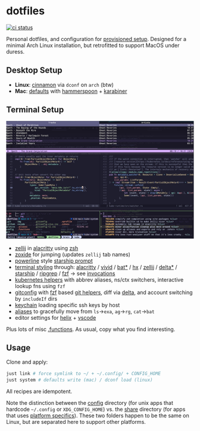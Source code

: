 # dotfiles

[![ci status](https://github.com/clux/dotfiles/actions/workflows/lint.yml/badge.svg)](https://github.com/clux/dotfiles/actions/workflows/lint.yml)

Personal dotfiles, and configuration for [provisioned setup](https://github.com/clux/provision).
Designed for a minimal Arch Linux installation, but retrofitted to support MacOS under duress.

## Desktop Setup

- **Linux**: [cinnamon](https://wiki.archlinux.org/index.php/cinnamon) via `dconf` on `arch` (btw)
- **Mac**: [defaults](https://github.com/clux/dotfiles/blob/main/defaults.sh) with [hammerspoon](https://github.com/Hammerspoon/hammerspoon) + [karabiner](https://karabiner-elements.pqrs.org/docs/)

## Terminal Setup

![terminal layout; ncspot, hx vsplit on rust, LS_COLORS, fzf helpers for git](./img/2023-02-26.jpg)

- [zellij](https://zellij.dev/) in [alacritty](https://github.com/alacritty/alacritty/) using [zsh](https://github.com/clux/dotfiles/blob/main/.zshrc)
- [zoxide](https://github.com/ajeetdsouza/zoxide) for jumping (updates `zellij` tab names)
- [powerline](https://github.com/b-ryan/powerline-shell) style [starship prompt](https://github.com/clux/dotfiles/blob/main/config/starship.toml)
- [terminal styling](https://hachyderm.io/@clux/109815971667731738) through: [alacritty](https://github.com/alacritty/alacritty-theme#color-schemes) / [vivid](https://github.com/sharkdp/vivid/tree/master/themes) / [bat](https://github.com/sharkdp/bat/tree/master/assets/themes)[*](https://github.com/catppuccin/bat) / [hx](https://github.com/helix-editor/helix/tree/master/runtime/themes) / [zellij](https://github.com/zellij-org/zellij/tree/main/example/themes) / [delta](https://dandavison.github.io/delta/supported-languages-and-themes.html#supported-languages-and-themes)[*](https://dandavison.github.io/delta/custom-themes.html?highlight=theme#custom-themes) / [starship](https://starship.rs/advanced-config/#style-strings) / [ripgrep](https://github.com/BurntSushi/ripgrep/blob/master/GUIDE.md#configuration-file) / [fzf](https://github.com/catppuccin/fzf) -> see [invocations](https://github.com/clux/dotfiles/search?o=desc&q=theme&s=indexed)
- [kubernetes helpers](https://github.com/clux/dotfiles/blob/main/.k8s-helpers) with abbrev aliases, ns/ctx switchers, interactive lookup fns using `fzf`
- [gitconfig](https://github.com/clux/dotfiles/blob/main/.gitconfig) with [fzf](https://github.com/junegunn/fzf) based [git helpers](https://github.com/clux/dotfiles/blob/main/.git-helpers), diff via [delta](https://github.com/dandavison/delta), and account switching by `includeIf` dirs
- [keychain](https://wiki.archlinux.org/index.php/SSH_keys#Keychain) loading specific ssh keys by host
- [aliases](https://github.com/clux/dotfiles/blob/main/.aliases) to gracefully move from `ls`->`exa`, `ag`->`rg`, `cat`->`bat`
- editor settings for [helix](https://github.com/clux/dotfiles/blob/main/config/helix/config.toml) + [vscode](https://github.com/clux/dotfiles/tree/main/share/Code/User)

Plus lots of misc [.functions](https://github.com/clux/dotfiles/blob/main/.functions). As usual, copy what you find interesting.

## Usage
Clone and apply:

```sh
just link # force symlink to ~/ + ~/.config/ + CONFIG_HOME
just system # defaults write (mac) / dconf load (linux)
```

All recipes are idempotent.

Note the distinction between the [config](https://github.com/clux/dotfiles/blob/main/config) directory (for unix apps that hardcode `~/.config` or `XDG_CONFIG_HOME`) vs. the [share](https://github.com/clux/dotfiles/blob/main/share) directory (for apps that uses [platform specifics](https://docs.rs/dirs/4.0.0/dirs/fn.config_dir.html)). These two folders happen to be the same on Linux, but are separated here to support other platforms.
